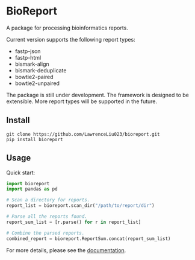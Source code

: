 # BioReport

A package for processing bioinformatics reports.

Current version supports the following report types:

- fastp-json
- fastp-html
- bismark-align
- bismark-deduplicate
- bowtie2-paired
- bowtie2-unpaired

The package is still under development. The framework is designed to be extensible. More report types will be supported in the future.

## Install

```shell
git clone https://github.com/LawrenceLiu023/bioreport.git
pip install bioreport
```

## Usage

Quick start:

```python
import bioreport
import pandas as pd

# Scan a directory for reports.
report_list = bioreport.scan_dir("/path/to/report/dir")

# Parse all the reports found.
report_sum_list = [r.parse() for r in report_list]

# Combine the parsed reports.
combined_report = bioreport.ReportSum.concat(report_sum_list)
```

For more details, please see the [documentation](https://bioreport.readthedocs.io/en/latest/).

